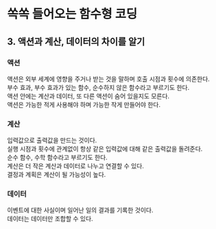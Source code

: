 # 쏙쏙 들어오는 함수형 코딩

## 3. 액션과 계산, 데이터의 차이를 알기

### 액션

액션은 외부 세계에 영향을 주거나 받는 것을 말하며 호출 시점과 횟수에 의존한다.  
부수 효과, 부수 효과가 있는 함수, 순수하지 않은 함수라고 부르기도 한다.  
액션 안에는 계산과 데이터, 또 다른 액션이 숨어 있을지도 모른다.  
액션은 가능한 적게 사용해야 하며 가능한 작게 만들어야 한다.

### 계산

입력값으로 출력값을 만드는 것이다.  
실행 시점과 횟수에 관계없이 항상 같은 입력값에 대해 같은 출력값을 돌려준다.  
순수 함수, 수학 함수라고 부르기도 한다.  
계산은 더 작은 계산과 데이터로 나누고 연결할 수 있다.  
결정과 계획은 계산이 될 가능성이 높다.

### 데이터

이벤트에 대한 사실이며 일어난 일의 결과를 기록한 것이다.  
데이터는 데이터만 조합할 수 있다.
